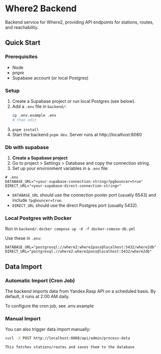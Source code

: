 # Where2 Backend

Backend service for Where2, providing API endpoints for stations, routes, and reachability.

## Quick Start

### Prerequisites

- Node
- pnpm
- Supabase account (or local Postgres)

### Setup

1. Create a Supabase project or run local Postgres (see below).
2. Add a `.env` file in `backend/`:
   ```bash
   cp .env.example .env
   # than edit
   ```
3. `pnpm install`
4. Start the backend `pnpm dev`. Server runs at http://localhost:8080

### Db with supabase

1. **Create a Supabase project**
2. Go to project > Settings > Database and copy the connection string.
3. Set up your environment variables in a `.env` file:

```
# .env
DATABASE_URL="<your-supabase-connection-string>?pgbouncer=true"
DIRECT_URL="<your-supabase-direct-connection-string>"
```

- `DATABASE_URL` should use the connection pooler port (usually 6543) and include `?pgbouncer=true`.
- `DIRECT_URL` should use the direct Postgres port (usually 5432).

### Local Postgres with Docker

Run in `backend/`: `docker compose up -d -f docker-comose-db.yml`

Use these in `.env`:

```
DATABASE_URL="postgresql://where2:where2pass@localhost:5432/where2db"
DIRECT_URL="postgresql://where2:where2pass@localhost:5432/where2db"
```

## Data Import

### Automatic Import (Cron Job)

The backend imports data from Yandex.Rasp API on a scheduled basis. By default, it runs at 2:00 AM daily.

To configure the cron job, see .env.example

### Manual Import

You can also trigger data import manually:

```bash
curl -X POST http://localhost:8080/api/admin/process-data

This fetches stations/routes and saves them to the database

